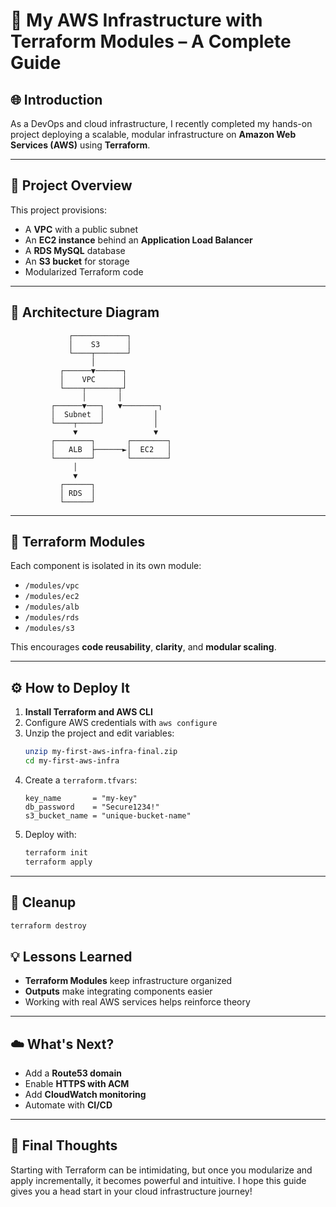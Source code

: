 
# 🚀 My AWS Infrastructure with Terraform Modules – A Complete Guide

## 🌐 Introduction

As a DevOps and cloud infrastructure, I recently completed my hands-on project deploying a scalable, modular infrastructure on **Amazon Web Services (AWS)** using **Terraform**.

---

## 🧱 Project Overview

This project provisions:

- A **VPC** with a public subnet
- An **EC2 instance** behind an **Application Load Balancer**
- A **RDS MySQL** database
- An **S3 bucket** for storage
- Modularized Terraform code

---

## 🧭 Architecture Diagram


```
             ┌────────────┐
             │    S3      │
             └────┬───────┘
                  │
           ┌──────▼──────┐
           │    VPC      │
           └────┬───────┬┘
                │       │
         ┌──────▼───┐   ▼────────┐
         │  Subnet  │           │
         └────┬─────┘           │
              ▼                 ▼
         ┌────────┐       ┌────────┐
         │   ALB  ├──────►│  EC2   │
         └────────┘       └────────┘
              │
              ▼
           ┌──────┐
           │ RDS  │
           └──────┘
```

---

## 📁 Terraform Modules

Each component is isolated in its own module:

- `/modules/vpc`
- `/modules/ec2`
- `/modules/alb`
- `/modules/rds`
- `/modules/s3`

This encourages **code reusability**, **clarity**, and **modular scaling**.

---

## ⚙️ How to Deploy It

1. **Install Terraform and AWS CLI**
2. Configure AWS credentials with `aws configure`
3. Unzip the project and edit variables:
   ```bash
   unzip my-first-aws-infra-final.zip
   cd my-first-aws-infra
   ```
4. Create a `terraform.tfvars`:
   ```hcl
   key_name       = "my-key"
   db_password    = "Secure1234!"
   s3_bucket_name = "unique-bucket-name"
   ```
5. Deploy with:
   ```bash
   terraform init
   terraform apply
   ```

---

## 🔁 Cleanup

```bash
terraform destroy
```

## 💡 Lessons Learned

- **Terraform Modules** keep infrastructure organized
- **Outputs** make integrating components easier
- Working with real AWS services helps reinforce theory

---

## ☁️ What's Next?

- Add a **Route53 domain**
- Enable **HTTPS with ACM**
- Add **CloudWatch monitoring**
- Automate with **CI/CD**


---

## 🎯 Final Thoughts

Starting with Terraform can be intimidating, but once you modularize and apply incrementally, it becomes powerful and intuitive. I hope this guide gives you a head start in your cloud infrastructure journey!
